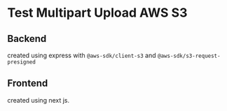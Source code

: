 # Test Multipart Upload AWS S3

## Backend

created using express with `@aws-sdk/client-s3` and `@aws-sdk/s3-request-presigned`

## Frontend

created using next js.
